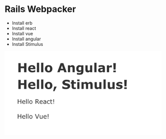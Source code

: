 # Rails Webpacker

* Install erb
* Install react
* Install vue
* Install angular
* Install Stimulus 

![show](./zz/images/show.png)